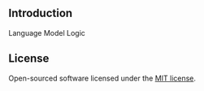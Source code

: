 ## Introduction

Language Model Logic

## License

Open-sourced software licensed under the [MIT license](https://opensource.org/licenses/MIT).
